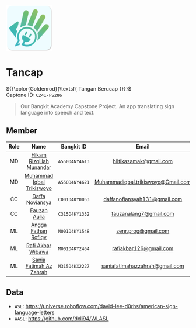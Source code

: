 <img src="img/Tancap Logo.png" width="25%" alt="profile" border="0" style="display: inline-block;"/>   

# Tancap 
${{\color{Goldenrod}{\textsf{ Tangan Berucap \}}}}\$   
Captone ID: `C241-PS286`
> Our Bangkit Academy Capstone Project. An app translating sign language into speech and text.

## Member
| Role |            Name           |    Bangkit ID   |             Email            |
|:----:|:-------------------------:|:---------------:|:----------------------------:|
| MD   | [Hikam Rizqillah Munandar](https://www./linkedin.com/in/hikamrizqillah/)  | `A550D4NY4613`  | hiltikazamak@gmail.com                             |
| MD   | [Muhammad Iqbal Trikiswoyo](https://www./linkedin.com/in/muhammad-iqbal-trikiswoyo-607827250/) | `A550D4NY4621`  | Muhammadiqbal.trikiswoyo@Gmail.com                             |
| CC   | [Daffa Noviansya](https://www./linkedin.com/in/daffa-nofiansyah/)          | `C001D4KY0053`  | daffanofiansyah131@gmail.com |
| CC   | [Fauzan Aulia](https://www./linkedin.com/in/fauzan-auliaa/)              | `C315D4KY1332`  | fauzanalang7@gmail.com                             |
| ML   | [Angga Fathan Rofiqy](https://www./linkedin.com/in/angga-fathan-rofiqy/)       | `M001D4KY1548`  | zenr.prog@gmail.com          |
| ML   | [Rafi Akbar Wibawa](https://www./linkedin.com/in/rafi-akbar-wibawa-92a796203/)         | `M001D4KY2464`  | rafiakbar126@gmail.com       |
| ML   | [Sania Fatimah Az Zahrah](https://www./linkedin.com/in/safaza/)   | `M315D4KX2227`  | saniafatimahazzahrah@gmail.com                             |

## Data
* `ASL`: https://universe.roboflow.com/david-lee-d0rhs/american-sign-language-letters
* `WASL`: https://github.com/dxli94/WLASL
